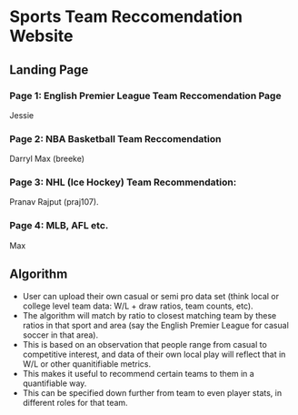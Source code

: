 # Sports Team Reccomendation Website

## Landing Page

### Page 1: English Premier League Team Reccomendation Page
Jessie
### Page 2: NBA Basketball Team Reccomendation
Darryl Max (breeke)
### Page 3: NHL (Ice Hockey) Team Recommendation:
Pranav Rajput (praj107).

### Page 4: MLB, AFL etc. 
Max

## Algorithm

- User can upload their own casual or semi pro data set (think local or college level team data: W/L + draw ratios, team counts, etc).
- The algorithm will match by ratio to closest matching team by these ratios in that sport and area (say the English Premier League for casual soccer in that area).
- This is based on an observation that people range from casual to competitive interest, and data of their own local play will reflect that in W/L or other quanitifiable metrics.
- This makes it useful to recommend certain teams to them in a quantifiable way.
- This can be specified down further from team to even player stats, in different roles for that team.
